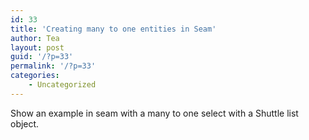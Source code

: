 ```yaml
---
id: 33
title: 'Creating many to one entities in Seam'
author: Tea
layout: post
guid: '/?p=33'
permalink: '/?p=33'
categories:
    - Uncategorized
---
```


Show an example in seam with a many to one select with a Shuttle list object.